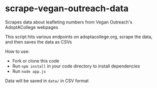 scrape-vegan-outreach-data
==========================

Scrapes data about leafleting numbers from Vegan Outreach's AdoptACollege webpages

This script hits various endpoints on adoptacollege.org, scrape the data, and then saves the data as CSVs

How to use:
* Fork or clone this code
* Run ``npm install`` in your code directory to install dependencies
* Run ``node app.js``

Data will be saved in ``data/`` in CSV format
